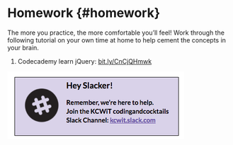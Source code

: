 # Homework {#homework}

The more you practice, the more comfortable you’ll feel!  Work through the following tutorial on your own time at home to help cement the concepts in your brain. 

1.  Codecademy learn jQuery: [bit.ly/CnCjQHmwk](https://www.google.com/url?q=http://bit.ly/CnCjQHmwk&sa=D&ust=1478465001150000&usg=AFQjCNEY9edwUCNkCljwuM7iY2wQHEfd1g)

[![](/images/slack.png)](http://kcwit.slack.com)